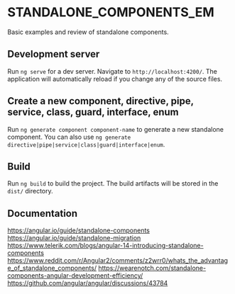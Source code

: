 # STANDALONE_COMPONENTS_EM

Basic examples and review of standalone components.

## Development server

Run `ng serve` for a dev server. Navigate to `http://localhost:4200/`. The application will automatically reload if you change any of the source files.

## Create a new component, directive, pipe, service, class, guard, interface, enum

Run `ng generate component component-name` to generate a new standalone component. You can also use `ng generate directive|pipe|service|class|guard|interface|enum`.

## Build

Run `ng build` to build the project. The build artifacts will be stored in the `dist/` directory.

## Documentation

https://angular.io/guide/standalone-components
https://angular.io/guide/standalone-migration
https://www.telerik.com/blogs/angular-14-introducing-standalone-components
https://www.reddit.com/r/Angular2/comments/z2wrr0/whats_the_advantage_of_standalone_components/
https://wearenotch.com/standalone-components-angular-development-efficiency/
https://github.com/angular/angular/discussions/43784
